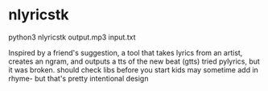 # nlyricstk
python3 nlyricstk output.mp3 input.txt

Inspired by a friend's suggestion, a tool that takes lyrics from an artist, creates an ngram, and outputs a tts of the new beat (gtts)
tried pylyrics, but it was broken. should check libs before you start kids
may sometime add in rhyme- but that's pretty intentional design
